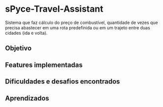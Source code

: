 # sPyce-Travel-Assistant
Sistema que faz cálculo do preço de combustível, quantidade de vezes que precisa abastecer em uma rota predefinida ou em um trajeto entre duas cidades (ida e volta).

## Objetivo





## Features implementadas




## Dificuldades e desafios encontrados





## Aprendizados





